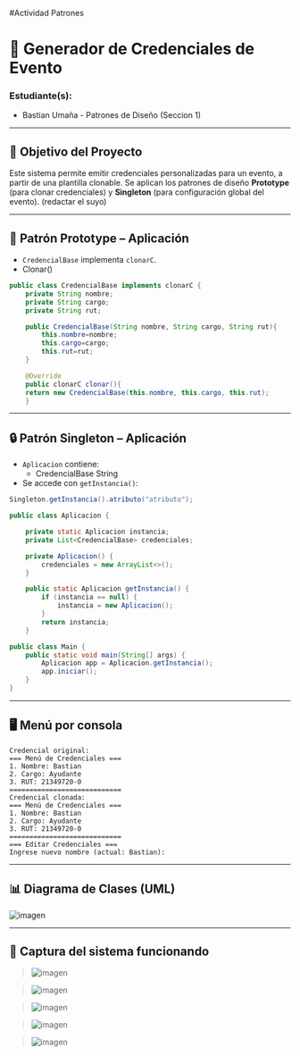 #Actividad Patrones
# 🪪 Generador de Credenciales de Evento

### Estudiante(s):  
- Bastian Umaña - Patrones de Diseño (Seccion 1)

---

## 🎯 Objetivo del Proyecto

Este sistema permite emitir credenciales personalizadas para un evento, a partir de una plantilla clonable. Se aplican los patrones de diseño **Prototype** (para clonar credenciales) y **Singleton** (para configuración global del evento). (redactar el suyo)

---

## 🧬 Patrón Prototype – Aplicación

- `CredencialBase` implementa `clonarC`.
- Clonar()

```java
public class CredencialBase implements clonarC {
    private String nombre;
    private String cargo;
    private String rut;

    public CredencialBase(String nombre, String cargo, String rut){
        this.nombre=nombre;
        this.cargo=cargo;
        this.rut=rut;
    }

    @Override
    public clonarC clonar(){
    return new CredencialBase(this.nombre, this.cargo, this.rut);
    }
```

---

## 🔒 Patrón Singleton – Aplicación

- `Aplicacion` contiene:
  - CredencialBase <List>String
- Se accede con `getInstancia()`:

```java
Singleton.getInstancia().atributo("atributo");

public class Aplicacion {

    private static Aplicacion instancia;
    private List<CredencialBase> credenciales;

    private Aplicacion() {
        credenciales = new ArrayList<>();
    }

    public static Aplicacion getInstancia() {
        if (instancia == null) {
            instancia = new Aplicacion();
        }
        return instancia;
    }

public class Main {
    public static void main(String[] args) {
        Aplicacion app = Aplicacion.getInstancia();
        app.iniciar();
    }
}


```

---

## 🖥️ Menú por consola

```
Credencial original:
=== Menú de Credenciales ===
1. Nombre: Bastian
2. Cargo: Ayudante
3. RUT: 21349720-0
============================
Credencial clonada:
=== Menú de Credenciales ===
1. Nombre: Bastian
2. Cargo: Ayudante
3. RUT: 21349720-0
============================
=== Editar Credenciales ===
Ingrese nuevo nombre (actual: Bastian):
```

---

## 📊 Diagrama de Clases (UML)

![imagen](https://github.com/user-attachments/assets/343ea256-7718-4d1d-adda-a50229f79649)




---

## 📸 Captura del sistema funcionando

>![imagen](https://github.com/user-attachments/assets/631ba9dc-da69-46d8-92b5-0865582c9f05)

>![imagen](https://github.com/user-attachments/assets/4c850d35-4e62-4b1a-8080-e46cb158749d)

>![imagen](https://github.com/user-attachments/assets/4a006f72-300b-4dc6-b583-3217498b71b9)

>![imagen](https://github.com/user-attachments/assets/00ff7105-fa62-4ad4-8b70-942a57482a43)

> ![imagen](https://github.com/user-attachments/assets/13dfe88f-8614-43e8-ae5f-dea1722a71aa)

